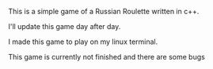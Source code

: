 This is a simple game of a Russian Roulette written in c++.




I'll update this game day after day.



I made this game to play on my linux terminal.



This game is currently not finished and there are some bugs

